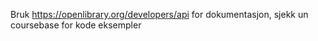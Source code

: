 Bruk https://openlibrary.org/developers/api for dokumentasjon, sjekk un coursebase for kode eksempler